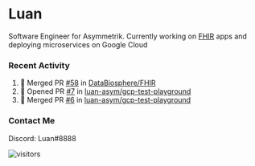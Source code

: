 # Luan

Software Engineer for Asymmetrik. Currently working on [FHIR](https://hl7.org/FHIR/) apps and deploying microservices on Google Cloud

### Recent Activity

<!--START_SECTION:activity-->
1. 🎉 Merged PR [#58](https://github.com/DataBiosphere/FHIR/pull/58) in [DataBiosphere/FHIR](https://github.com/DataBiosphere/FHIR)
2. 💪 Opened PR [#7](https://github.com/luan-asym/gcp-test-playground/pull/7) in [luan-asym/gcp-test-playground](https://github.com/luan-asym/gcp-test-playground)
3. 🎉 Merged PR [#6](https://github.com/luan-asym/gcp-test-playground/pull/6) in [luan-asym/gcp-test-playground](https://github.com/luan-asym/gcp-test-playground)
<!--END_SECTION:activity-->

### Contact Me

Discord: Luan#8888

![visitors](https://visitor-badge.glitch.me/badge?page_id=luan-asym.visitor-badge)
